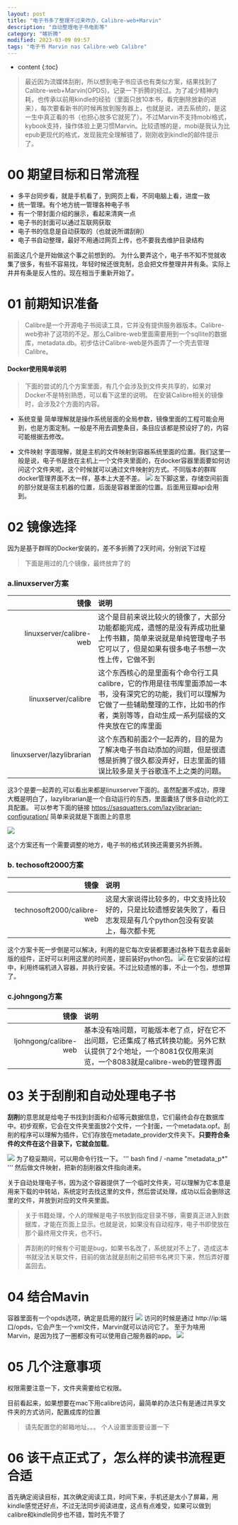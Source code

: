 ```yaml
---
layout: post
title: "电子书多了整理不过来咋办，Calibre-web+Marvin"
description: "自动整理电子书电影等"
category: "瞎折腾"
modified: 2023-03-09 09:57
tags: "电子书 Marvin nas Calibre-web Calibre"
---
```

* content
{:toc}

> 最近因为流媒体刮削，所以想到电子书应该也有类似方案，结果找到了Calibre-web+Marvin(OPDS)，记录一下折腾的经过。为了减少精神内耗，也传承以前用kindle的经验（里面只放10本书，看完删除放新的进来），每次要看新书的时候再放到服务器上，也就是说，进去系统的，是这一生中真正看的书（也担心放多它就死了）。不过Marvin不支持mobi格式，kybook支持，操作体验上更习惯Marvin。比较遗憾的是，mobi是我认为比epub更现代的格式，发现我完全理解错了，刚刚收到kindle的邮件提示了。

<!-- more -->
# 00 期望目标和日常流程
* 多平台同步看，就是手机看了，到网页上看，不同电脑上看，进度一致
* 统一管理。有个地方统一管理各种电子书
* 有一个带封面介绍的展示，看起来清爽一点
* 电子书的封面可以通过互联网获取
* 电子书的信息是自动获取的（也就说所谓刮削）
* 电子书自动整理，最好不用通过网页上传，也不要我去维护目录结构

前面这几个是开始做这个事之前想到的。
为什么要弄这个，电子书不知不觉就收集了很多，有些不容易找，年轻时候还很克制，总会把文件整理井井有条。实际上井井有条是反人性的。现在相当于重新开始了。

# 01 前期知识准备
> Calibre是一个开源电子书阅读工具，它并没有提供服务器版本。Calibre-web弥补了这项的不足。那么Calibre-web里面需要用到一个sqllite的数据库，metadata.db。初步估计Calibre-web是外面弄了一个壳去管理Calibre。

#### Docker使用简单说明

> 下面的尝试的几个方案里面，有几个会涉及到文件夹共享的，如果对Docker不是特别熟悉，可以看下这里的说明。
在安装Calibre相关的镜像时，会涉及2个方面的内容。
* 系统变量
简单理解就是操作系统层面的全局参数，镜像里面的工程可能会用到，也是方面定制。一般是不用去调整条目，条目应该都是预设好了的，内容可能根据去修改。

* 文件映射
字面理解，就是主机的文件映射到容器系统里面的位置。我们这里一般是说，电子书是放在主机上一个文件夹里面的，在docker容器里面要如何访问这个文件夹呢，这个时候就可以通过文件映射的方式。不同版本的群晖docker管理界面不太一样，基本上大差不差。
![](../../images/2023-03-19-01-10-04.png)
左下脚这里，存储空间前面的部分就是宿主机器的位置，后面是容器里面的位置。后面用豆瓣api会用到。


# 02 镜像选择
因为是基于群晖的Docker安装的，差不多折腾了2天时间，分别说下过程
> 下面是用过的几个镜像，最终放弃了的

### a.linuxserver方案

|              镜像 | 说明 | 
| -----------------: | :-------------- | 
|         linuxserver/calibre-web |          这个是目前来说比较火的镜像了，大部分功能都能完成，遗憾的是没有弄成功批量上传书籍，简单来说就是单纯管理电子书它可以了，但是如果有很多电子书想一次性上传，它做不到               |
| linuxserver/calibre                 |          这个东西核心的是里面有个命令行工具calibre，它的作用是往书库里面添加一本书，没有深究它的功能，我们可以理解为它做了一些辅助整理的工作，比如书的作者，类别等等，自动生成一系列层级的文件夹放在它的库里面  |  
| linuxserver/lazylibrarian |          这个东西和前面2个一起弄的，目的是为了解决电子书自动添加的问题，但是很遗憾是折腾了很久都没弄好，日志里面的错误比较多是关于谷歌连不上之类的问题。 |   

这3个是要一起弄的,可以看出来都是linuxserver下面的。虽然配置不成功，原理大概是明白了，lazylibrarian是一个自动运行的东西，里面囊括了很多自动化的工具配置。
可以参考下面的链接
https://sasquatters.com/lazylibrarian-configuration/
简单来说就是下面图上的意思

![](../../images/2023-03-19-00-51-54.png)

这个方案还有一个需要调整的地方，电子书的格式转换还需要另外折腾。



### b. techosoft2000方案

|              镜像 | 说明 | 
| -----------------: | :-------------- | 
|         technosoft2000/calibre-web  |          这是大家说得比较多的，中文支持比较好的，只是比较遗憾安装失败了，看日志发现是有几个python包没有安装上，每次都卡死              |

这个方案卡死一步倒是可以解决，利用的是它每次安装都要通过各种下载去拿最新版的组件，正好可以利用这里的时间差，提前装好python包。
![](../../images/2023-03-19-01-16-59.png)
在它安装的过程中，利用终端机进入容器，并执行安装。不过比较遗憾的事，不止一个包，想想算了。

### c.johngong方案

|              镜像 | 说明 | 
| -----------------: | :-------------- | 
|         ljohngong/calibre-web|          基本没有啥问题，可能版本老了点，好在它不出问题，它还集成了格式转换功能。另外它默认提供了2个地址，一个8081仅仅用来浏览，一个8083就是calibre-web的管理界面 |   

# 03 关于刮削和自动处理电子书
**刮削**的意思就是给电子书找到封面和介绍等元数据信息，它们最终会存在数据库中。初步观察，它会在文件夹里面放2个文件，一个封面，一个metadata.opf。刮削的程序可以理解为插件，它们存放在metadate_provider文件夹下。**只要符合条件的文件在这个目录下，它就会加载**。

![](../../images/2023-03-19-01-29-37.png)
为了稳妥期间，可以用命令行找一下。
''' bash
find / -name "metadata_p*"
'''
然后做文件映射，把新的刮削器文件指向进来。

关于自动处理电子书，因为这个容器提供了一个临时文件夹，可以理解为它本意是用来下载的中转站，系统定时去找这里的文件，然后尝试处理，成功以后会删除这里的文件，并放到对应的文件夹里面。
> 关于书籍处理，个人的理解是电子书放到指定目录不够，需要真正进入到数据库，才能在页面上显示。也就是说，如果没有自动程序，电子书即使放在那个最终用文件夹，也不行。

> 弄刮削的时候有个可能是bug，如果书名改了，系统就对不上了，造成这本书就没法关联文件，目前的做法就是刮削之前把书名拷贝下来，然后弄好覆盖回去。

# 04 结合Mavin
容器里面有一个opds选项，确定是启用的就行
![](../../images/2023-03-19-01-39-44.png)
访问的时候是通过 http://ip:端口/opds，它会产生一个xml文件，Marvin就可以访问它了。
至于为啥用Marvin，是因为找了一圈都没有可以使用自己服务器的app。
![](../../images/2023-03-19-01-45-08.png)

# 05 几个注意事项
权限需要注意一下，文件夹需要给它权限。

目前看起来，如果想要在mac下用calibre访问，最简单的办法只有是通过共享文件夹的方式访问，配置成库的位置

>请先配置您的邮箱地址。。。
个人设置里面要设置一下


# 06 该干点正式了，怎么样的读书流程更合适
首先确定阅读目标，其次确定阅读工具，时间下来，手机还是太小了屏幕，用kindle感觉还好点，不过无法同步阅读进度，这点有点难受，如果可以做到calibre和kindle同步也不错，暂时先不管了
